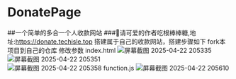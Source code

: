 # DonatePage
##一个简单的多合一个人收款网站
###🐶请可爱的作者吃根棒棒糖,地址:https://donate.techisle.top
搭建属于自己的收款网站，搭建步骤如下
fork本项目到自己的仓库
修改参数
index.html
![屏幕截图 2025-04-22 205335](https://github.com/user-attachments/assets/cc27ee73-2c3e-401d-8a06-db74f39ca23b)
![屏幕截图 2025-04-22 205351](https://github.com/user-attachments/assets/b3e0144c-fc7f-4b06-be1c-48760f1599ff)\
![屏幕截图 2025-04-22 205358](https://github.com/user-attachments/assets/61eb3667-a394-4e1d-a037-39a1c432d601)
function.js
![屏幕截图 2025-04-22 205610](https://github.com/user-attachments/assets/adfbfa1f-ed59-4b41-a3cf-d69fef629285)
